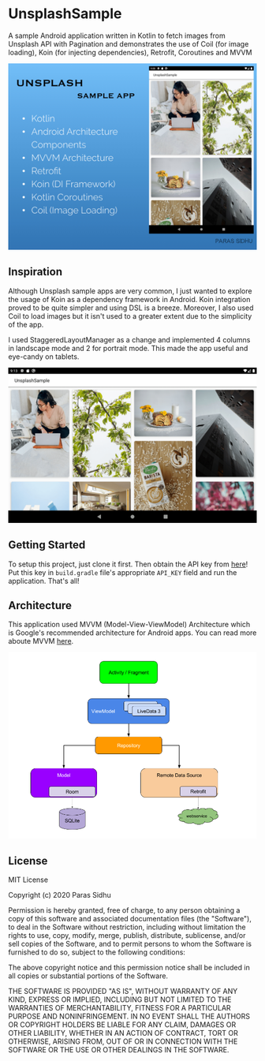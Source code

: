 # UnsplashSample

A sample Android application written in Kotlin to fetch images from Unsplash API with Pagination and demonstrates the use of Coil (for image loading), Koin (for injecting dependencies), Retrofit, Coroutines and MVVM

<img src="poster.jpeg"/>

## Inspiration

Although Unsplash sample apps are very common, I just wanted to explore the usage of Koin as a dependency framework in Android. Koin integration proved to be quite simpler and using DSL is a breeze. Moreover, I also used Coil to load images but it isn't used to a greater extent due to the simplicity of the app.

I used StaggeredLayoutManager as a change and implemented 4 columns in landscape mode and 2 for portrait mode. This made the app useful and eye-candy on tablets.

<img src="land.png"/>

## Getting Started

To setup this project, just clone it first. Then obtain the API key from <a href="https://unsplash.com/documentation">here</a>! Put this key in `build.gradle` file's appropriate `API_KEY` field and run the application. That's all!

## Architecture

This application used MVVM (Model-View-ViewModel) Architecture which is Google's recommended architecture for Android apps. You can read more aboute MVVM <a href="https://developer.android.com/jetpack/docs/guide#recommended-app-arch">here</a>.

<img src="arch.png"/>

## License
MIT License

Copyright (c) 2020 Paras Sidhu

Permission is hereby granted, free of charge, to any person obtaining a copy
of this software and associated documentation files (the "Software"), to deal
in the Software without restriction, including without limitation the rights
to use, copy, modify, merge, publish, distribute, sublicense, and/or sell
copies of the Software, and to permit persons to whom the Software is
furnished to do so, subject to the following conditions:

The above copyright notice and this permission notice shall be included in all
copies or substantial portions of the Software.

THE SOFTWARE IS PROVIDED "AS IS", WITHOUT WARRANTY OF ANY KIND, EXPRESS OR
IMPLIED, INCLUDING BUT NOT LIMITED TO THE WARRANTIES OF MERCHANTABILITY,
FITNESS FOR A PARTICULAR PURPOSE AND NONINFRINGEMENT. IN NO EVENT SHALL THE
AUTHORS OR COPYRIGHT HOLDERS BE LIABLE FOR ANY CLAIM, DAMAGES OR OTHER
LIABILITY, WHETHER IN AN ACTION OF CONTRACT, TORT OR OTHERWISE, ARISING FROM,
OUT OF OR IN CONNECTION WITH THE SOFTWARE OR THE USE OR OTHER DEALINGS IN THE
SOFTWARE.
